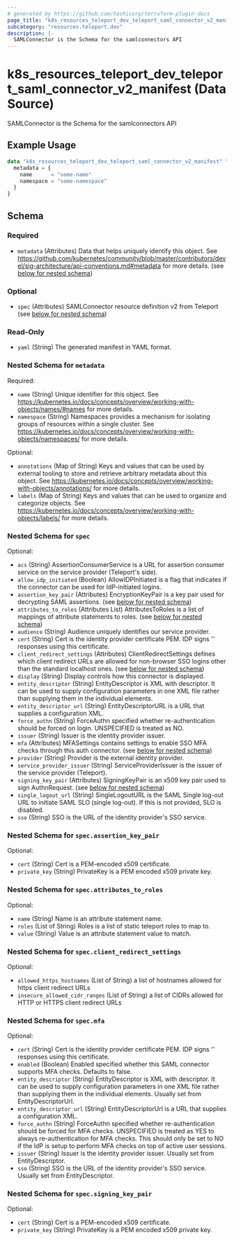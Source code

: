 ```yaml
---
# generated by https://github.com/hashicorp/terraform-plugin-docs
page_title: "k8s_resources_teleport_dev_teleport_saml_connector_v2_manifest Data Source - terraform-provider-k8s"
subcategory: "resources.teleport.dev"
description: |-
  SAMLConnector is the Schema for the samlconnectors API
---
```


# k8s_resources_teleport_dev_teleport_saml_connector_v2_manifest (Data Source)

SAMLConnector is the Schema for the samlconnectors API

## Example Usage

```terraform
data "k8s_resources_teleport_dev_teleport_saml_connector_v2_manifest" "example" {
  metadata = {
    name      = "some-name"
    namespace = "some-namespace"
  }
}
```

<!-- schema generated by tfplugindocs -->
## Schema

### Required

- `metadata` (Attributes) Data that helps uniquely identify this object. See https://github.com/kubernetes/community/blob/master/contributors/devel/sig-architecture/api-conventions.md#metadata for more details. (see [below for nested schema](#nestedatt--metadata))

### Optional

- `spec` (Attributes) SAMLConnector resource definition v2 from Teleport (see [below for nested schema](#nestedatt--spec))

### Read-Only

- `yaml` (String) The generated manifest in YAML format.

<a id="nestedatt--metadata"></a>
### Nested Schema for `metadata`

Required:

- `name` (String) Unique identifier for this object. See https://kubernetes.io/docs/concepts/overview/working-with-objects/names/#names for more details.
- `namespace` (String) Namespaces provides a mechanism for isolating groups of resources within a single cluster. See https://kubernetes.io/docs/concepts/overview/working-with-objects/namespaces/ for more details.

Optional:

- `annotations` (Map of String) Keys and values that can be used by external tooling to store and retrieve arbitrary metadata about this object. See https://kubernetes.io/docs/concepts/overview/working-with-objects/annotations/ for more details.
- `labels` (Map of String) Keys and values that can be used to organize and categorize objects. See https://kubernetes.io/docs/concepts/overview/working-with-objects/labels/ for more details.


<a id="nestedatt--spec"></a>
### Nested Schema for `spec`

Optional:

- `acs` (String) AssertionConsumerService is a URL for assertion consumer service on the service provider (Teleport's side).
- `allow_idp_initiated` (Boolean) AllowIDPInitiated is a flag that indicates if the connector can be used for IdP-initiated logins.
- `assertion_key_pair` (Attributes) EncryptionKeyPair is a key pair used for decrypting SAML assertions. (see [below for nested schema](#nestedatt--spec--assertion_key_pair))
- `attributes_to_roles` (Attributes List) AttributesToRoles is a list of mappings of attribute statements to roles. (see [below for nested schema](#nestedatt--spec--attributes_to_roles))
- `audience` (String) Audience uniquely identifies our service provider.
- `cert` (String) Cert is the identity provider certificate PEM. IDP signs '<Response>' responses using this certificate.
- `client_redirect_settings` (Attributes) ClientRedirectSettings defines which client redirect URLs are allowed for non-browser SSO logins other than the standard localhost ones. (see [below for nested schema](#nestedatt--spec--client_redirect_settings))
- `display` (String) Display controls how this connector is displayed.
- `entity_descriptor` (String) EntityDescriptor is XML with descriptor. It can be used to supply configuration parameters in one XML file rather than supplying them in the individual elements.
- `entity_descriptor_url` (String) EntityDescriptorURL is a URL that supplies a configuration XML.
- `force_authn` (String) ForceAuthn specified whether re-authentication should be forced on login. UNSPECIFIED is treated as NO.
- `issuer` (String) Issuer is the identity provider issuer.
- `mfa` (Attributes) MFASettings contains settings to enable SSO MFA checks through this auth connector. (see [below for nested schema](#nestedatt--spec--mfa))
- `provider` (String) Provider is the external identity provider.
- `service_provider_issuer` (String) ServiceProviderIssuer is the issuer of the service provider (Teleport).
- `signing_key_pair` (Attributes) SigningKeyPair is an x509 key pair used to sign AuthnRequest. (see [below for nested schema](#nestedatt--spec--signing_key_pair))
- `single_logout_url` (String) SingleLogoutURL is the SAML Single log-out URL to initiate SAML SLO (single log-out). If this is not provided, SLO is disabled.
- `sso` (String) SSO is the URL of the identity provider's SSO service.

<a id="nestedatt--spec--assertion_key_pair"></a>
### Nested Schema for `spec.assertion_key_pair`

Optional:

- `cert` (String) Cert is a PEM-encoded x509 certificate.
- `private_key` (String) PrivateKey is a PEM encoded x509 private key.


<a id="nestedatt--spec--attributes_to_roles"></a>
### Nested Schema for `spec.attributes_to_roles`

Optional:

- `name` (String) Name is an attribute statement name.
- `roles` (List of String) Roles is a list of static teleport roles to map to.
- `value` (String) Value is an attribute statement value to match.


<a id="nestedatt--spec--client_redirect_settings"></a>
### Nested Schema for `spec.client_redirect_settings`

Optional:

- `allowed_https_hostnames` (List of String) a list of hostnames allowed for https client redirect URLs
- `insecure_allowed_cidr_ranges` (List of String) a list of CIDRs allowed for HTTP or HTTPS client redirect URLs


<a id="nestedatt--spec--mfa"></a>
### Nested Schema for `spec.mfa`

Optional:

- `cert` (String) Cert is the identity provider certificate PEM. IDP signs '<Response>' responses using this certificate.
- `enabled` (Boolean) Enabled specified whether this SAML connector supports MFA checks. Defaults to false.
- `entity_descriptor` (String) EntityDescriptor is XML with descriptor. It can be used to supply configuration parameters in one XML file rather than supplying them in the individual elements. Usually set from EntityDescriptorUrl.
- `entity_descriptor_url` (String) EntityDescriptorUrl is a URL that supplies a configuration XML.
- `force_authn` (String) ForceAuthn specified whether re-authentication should be forced for MFA checks. UNSPECIFIED is treated as YES to always re-authentication for MFA checks. This should only be set to NO if the IdP is setup to perform MFA checks on top of active user sessions.
- `issuer` (String) Issuer is the identity provider issuer. Usually set from EntityDescriptor.
- `sso` (String) SSO is the URL of the identity provider's SSO service. Usually set from EntityDescriptor.


<a id="nestedatt--spec--signing_key_pair"></a>
### Nested Schema for `spec.signing_key_pair`

Optional:

- `cert` (String) Cert is a PEM-encoded x509 certificate.
- `private_key` (String) PrivateKey is a PEM encoded x509 private key.
